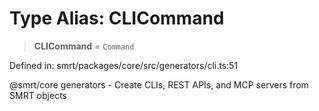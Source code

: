 # Type Alias: CLICommand

> **CLICommand** = `Command`

Defined in: smrt/packages/core/src/generators/cli.ts:51

@smrt/core generators - Create CLIs, REST APIs, and MCP servers from SMRT objects
